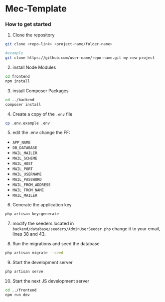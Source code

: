 # Mec-Template

### How to get started

1. Clone the repository

```bash
git clone <repo-link> <project-name/folder-name>
```

```bash
#example
git clone https://github.com/user-name/repo-name.git my-new-project
```

2. install Node Modules

```bash
cd frontend
npm install
```

3. install Composer Packages

```bash
cd ../backend
composer install
```

4. Create a copy of the `.env` file

```bash
cp .env.example .env
```

5. edit the .env change the FF:

-   `APP_NAME`
-   `DB_DATABASE`
-   `MAIL_MAILER`
-   `MAIL_SCHEME`
-   `MAIL_HOST`
-   `MAIL_PORT`
-   `MAIL_USERNAME`
-   `MAIL_PASSWORD`
-   `MAIL_FROM_ADDRESS`
-   `MAIL_FROM_NAME`
-   `MAIL_MAILER`

6. Generate the application key

```bash
php artisan key:generate
```

7. modify the seeders located in `backend/database/seeders/AdminUserSeeder.php` change it to your email, lines 38 and 43.

8. Run the migrations and seed the database

```bash
php artisan migrate --seed
```

9. Start the development server

```bash
php artisan serve
```

10. Start the next JS development server

```bash
cd ../frontend
npm run dev
```
